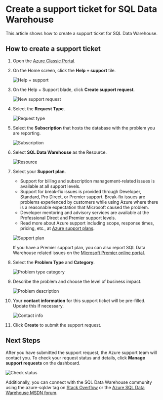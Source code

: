 <properties
    pageTitle="Create a support ticket for SQL Data Warehouse | Microsoft Azure"
    description="How to create a support ticket in Azure SQL Data Warehouse."
    services="sql-data-warehouse"
    documentationCenter="NA"
    authors="sahaj08"
    manager="barbkess"
    editor=""/>

<tags
    ms.service="sql-data-warehouse"
    ms.devlang="NA"
    ms.topic="get-started-article"
    ms.tgt_pltfrm="NA"
    ms.workload="data-services"
    ms.date="10/20/2015"
    ms.author="sahaj08"/>

# Create a support ticket for SQL Data Warehouse
 This article shows how to create a support ticket for SQL Data Warehouse.


## How to create a support ticket

1. Open the [Azure Classic Portal][]. 
2. On the Home screen, click the **Help + support** tile.

    ![Help + support](./media/sql-data-warehouse-get-started-create-support-ticket/help-support.png)

3. On the Help + Support blade, click **Create support request**.

    ![New support request](./media/sql-data-warehouse-get-started-create-support-ticket/create-support-request.png)

4. Select the **Request Type**.

    ![Request type](./media/sql-data-warehouse-get-started-create-support-ticket/request-type.png)

5. Select the **Subscription** that hosts the database with the problem you are reporting. 

    ![Subscription](./media/sql-data-warehouse-get-started-create-support-ticket/subscription.png)

6. Select **SQL Data Warehouse** as the Resource.

    ![Resource](./media/sql-data-warehouse-get-started-create-support-ticket/resource.png)

7. Select your **Support plan**.

    - Support for billing and subscription management-related issues is available at all support levels.
    - Support for break-fix issues is provided through Developer, Standard, Pro Direct, or Premier support. Break-fix issues are problems experienced by customers while using Azure where there is a reasonable expectation that Microsoft caused the problem.
    - Developer mentoring and advisory services are available at the Professional Direct and Premier support levels.
    - Read more about Azure support including scope, response times, pricing, etc., at [Azure support plans][].

    ![Support plan](./media/sql-data-warehouse-get-started-create-support-ticket/support-plan.png)

    If you have a Premier support plan, you can also report SQL Data Warehouse related issues on the [Microsoft Premier online portal][].

8. Select the **Problem Type** and **Category**.

    ![Problem type category](./media/sql-data-warehouse-get-started-create-support-ticket/problem-type-category.png)

9. Describe the problem and choose the level of business impact.

    ![Problem description](./media/sql-data-warehouse-get-started-create-support-ticket/problem-description.png)

10. Your **contact information** for this support ticket will be pre-filled. Update this if necessary.

    ![Contact info](./media/sql-data-warehouse-get-started-create-support-ticket/contact-info.png)

11. Click **Create** to submit the support request.


## Next Steps
After you have submitted the support request, the Azure support team will contact you. To check your request status and details, click **Manage support requests** on the dashboard.

![Check status](./media/sql-data-warehouse-get-started-create-support-ticket/check-status.png)

Additionally, you can connect with the SQL Data Warehouse community using the azure-sqldw tag on [Stack Overflow][] or the [Azure SQL Data Warehouse MSDN forum][].

<!-- External links -->

[Azure Classic Portal]:https://portal.azure.com/
[Azure support plans]:http://azure.microsoft.com/support/plans/?WT.mc_id=Support_Plan_510979/
[Microsoft Premier online portal]:https://premier.microsoft.com/
[Stack Overflow]:http://stackoverflow.com/questions/tagged/azure-sqldw/
[Azure SQL Data Warehouse MSDN forum]:https://social.msdn.microsoft.com/Forums/home?forum=AzureSQLDataWarehouse/



